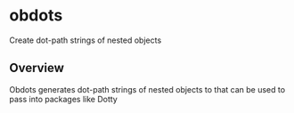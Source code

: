 # obdots
Create dot-path strings of nested objects

Overview
--------

Obdots generates dot-path strings of nested objects to that can be used to pass
into packages like Dotty
